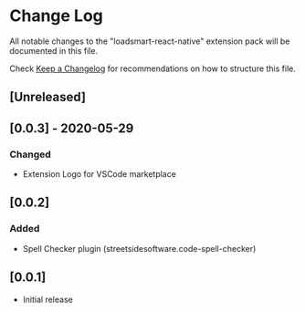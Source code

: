 # Change Log

All notable changes to the "loadsmart-react-native" extension pack will be documented in this file.

Check [Keep a Changelog](http://keepachangelog.com/) for recommendations on how to structure this file.

## [Unreleased]

## [0.0.3] - 2020-05-29
### Changed
- Extension Logo for VSCode marketplace

## [0.0.2]
### Added
- Spell Checker plugin (streetsidesoftware.code-spell-checker)

## [0.0.1]
- Initial release
